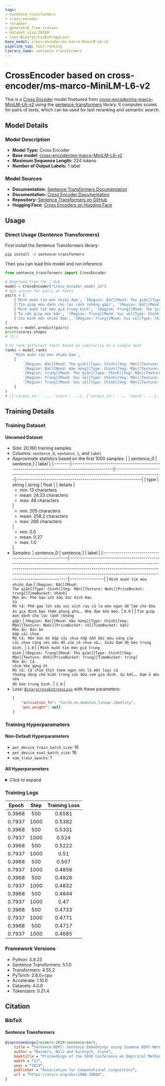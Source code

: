 ```yaml
---
tags:
- sentence-transformers
- cross-encoder
- reranker
- generated_from_trainer
- dataset_size:20160
- loss:BinaryCrossEntropyLoss
base_model: cross-encoder/ms-marco-MiniLM-L6-v2
pipeline_tag: text-ranking
library_name: sentence-transformers
---
```


# CrossEncoder based on cross-encoder/ms-marco-MiniLM-L6-v2

This is a [Cross Encoder](https://www.sbert.net/docs/cross_encoder/usage/usage.html) model finetuned from [cross-encoder/ms-marco-MiniLM-L6-v2](https://huggingface.co/cross-encoder/ms-marco-MiniLM-L6-v2) using the [sentence-transformers](https://www.SBERT.net) library. It computes scores for pairs of texts, which can be used for text reranking and semantic search.

## Model Details

### Model Description
- **Model Type:** Cross Encoder
- **Base model:** [cross-encoder/ms-marco-MiniLM-L6-v2](https://huggingface.co/cross-encoder/ms-marco-MiniLM-L6-v2) <!-- at revision ce0834f22110de6d9222af7a7a03628121708969 -->
- **Maximum Sequence Length:** 224 tokens
- **Number of Output Labels:** 1 label
<!-- - **Training Dataset:** Unknown -->
<!-- - **Language:** Unknown -->
<!-- - **License:** Unknown -->

### Model Sources

- **Documentation:** [Sentence Transformers Documentation](https://sbert.net)
- **Documentation:** [Cross Encoder Documentation](https://www.sbert.net/docs/cross_encoder/usage/usage.html)
- **Repository:** [Sentence Transformers on GitHub](https://github.com/UKPLab/sentence-transformers)
- **Hugging Face:** [Cross Encoders on Hugging Face](https://huggingface.co/models?library=sentence-transformers&other=cross-encoder)

## Usage

### Direct Usage (Sentence Transformers)

First install the Sentence Transformers library:

```bash
pip install -U sentence-transformers
```

Then you can load this model and run inference.
```python
from sentence_transformers import CrossEncoder

# Download from the 🤗 Hub
model = CrossEncoder("cross_encoder_model_id")
# Get scores for pairs of texts
pairs = [
    ['Mình muốn tìm món nhiều đạm', '[Region: Bắc][Mood: Thư giãn][Type: Chính][Veg: Mặn][Texture: Nước][PriceBucket: trung][TimeBucket: nhanh]\nMón ăn: Phở Gạo Lứt Xào Xúc Xích Rau Củ\nMô tả: Phở gạo lứt xào xúc xích rau củ là món ngon dễ làm cho bữa ăn gia đình bạn thêm phong phú…. Nhẹ đạm khá béo.'],
    ['Tìm giúp món dành cho lúc rảnh (không gấp)', '[Region: Bắc][Mood: Hào hứng][Type: Chính][Veg: Mặn][Texture: Nước][PriceBucket: rẻ][TimeBucket: bận]\nMón ăn: Bún bò bắp cải chua\nMô tả: Món bún bò bắp cải chua hấp dẫn bởi màu vàng của cải chua cùng với màu đỏ của cà chua và…. Giàu đạm độ béo trung bình.'],
    ['Mình muốn tìm món giá trung bình', '[Region: Trung][Mood: Thư giãn][Type: Chính][Veg: Mặn][Texture: Khô][PriceBucket: trung][TimeBucket: trung]\nMón ăn: Cá chim kho gừng ớt\nMô tả: Cá chim thịt thơm ngon nên là một loại cá thường dùng chế biến trong các bữa cơm gia đình. Sự kết…. Đạm ở mức vừa độ béo trung bình.'],
    ['Tư vấn giúp món mặn', '[Region: Trung][Mood: Vui vẻ][Type: Chính][Veg: Mặn][Texture: Nước][PriceBucket: rẻ][TimeBucket: bận]\nMón ăn: Lẩu cá hồi chanh dây\nMô tả: Lẩu cá hồi chanh dây có vị chua ngọt, thơm mùi chanh dây, vị hài hòa vừa ăn. Cá hồi tươi, có…. Nhẹ đạm khá béo.'],
    ['Cho mình món nhiều đạm', '[Region: Trung][Mood: Vui vẻ][Type: Chính][Veg: Mặn][Texture: Khô][PriceBucket: trung][TimeBucket: nhanh]\nMón ăn: Mực trứng xào rau răm\nMô tả: Vị mặn mòi của biển hòa với cái nồng rất riêng của rau răm, thêm chút hành tây, ớt sừng bắt mắt…. Đạm ở mức vừa khá béo.'],
]
scores = model.predict(pairs)
print(scores.shape)
# (5,)

# Or rank different texts based on similarity to a single text
ranks = model.rank(
    'Mình muốn tìm món nhiều đạm',
    [
        '[Region: Bắc][Mood: Thư giãn][Type: Chính][Veg: Mặn][Texture: Nước][PriceBucket: trung][TimeBucket: nhanh]\nMón ăn: Phở Gạo Lứt Xào Xúc Xích Rau Củ\nMô tả: Phở gạo lứt xào xúc xích rau củ là món ngon dễ làm cho bữa ăn gia đình bạn thêm phong phú…. Nhẹ đạm khá béo.',
        '[Region: Bắc][Mood: Hào hứng][Type: Chính][Veg: Mặn][Texture: Nước][PriceBucket: rẻ][TimeBucket: bận]\nMón ăn: Bún bò bắp cải chua\nMô tả: Món bún bò bắp cải chua hấp dẫn bởi màu vàng của cải chua cùng với màu đỏ của cà chua và…. Giàu đạm độ béo trung bình.',
        '[Region: Trung][Mood: Thư giãn][Type: Chính][Veg: Mặn][Texture: Khô][PriceBucket: trung][TimeBucket: trung]\nMón ăn: Cá chim kho gừng ớt\nMô tả: Cá chim thịt thơm ngon nên là một loại cá thường dùng chế biến trong các bữa cơm gia đình. Sự kết…. Đạm ở mức vừa độ béo trung bình.',
        '[Region: Trung][Mood: Vui vẻ][Type: Chính][Veg: Mặn][Texture: Nước][PriceBucket: rẻ][TimeBucket: bận]\nMón ăn: Lẩu cá hồi chanh dây\nMô tả: Lẩu cá hồi chanh dây có vị chua ngọt, thơm mùi chanh dây, vị hài hòa vừa ăn. Cá hồi tươi, có…. Nhẹ đạm khá béo.',
        '[Region: Trung][Mood: Vui vẻ][Type: Chính][Veg: Mặn][Texture: Khô][PriceBucket: trung][TimeBucket: nhanh]\nMón ăn: Mực trứng xào rau răm\nMô tả: Vị mặn mòi của biển hòa với cái nồng rất riêng của rau răm, thêm chút hành tây, ớt sừng bắt mắt…. Đạm ở mức vừa khá béo.',
    ]
)
# [{'corpus_id': ..., 'score': ...}, {'corpus_id': ..., 'score': ...}, ...]
```

<!--
### Direct Usage (Transformers)

<details><summary>Click to see the direct usage in Transformers</summary>

</details>
-->

<!--
### Downstream Usage (Sentence Transformers)

You can finetune this model on your own dataset.

<details><summary>Click to expand</summary>

</details>
-->

<!--
### Out-of-Scope Use

*List how the model may foreseeably be misused and address what users ought not to do with the model.*
-->

<!--
## Bias, Risks and Limitations

*What are the known or foreseeable issues stemming from this model? You could also flag here known failure cases or weaknesses of the model.*
-->

<!--
### Recommendations

*What are recommendations with respect to the foreseeable issues? For example, filtering explicit content.*
-->

## Training Details

### Training Dataset

#### Unnamed Dataset

* Size: 20,160 training samples
* Columns: <code>sentence_0</code>, <code>sentence_1</code>, and <code>label</code>
* Approximate statistics based on the first 1000 samples:
  |         | sentence_0                                                                                     | sentence_1                                                                                       | label                                                          |
  |:--------|:-----------------------------------------------------------------------------------------------|:-------------------------------------------------------------------------------------------------|:---------------------------------------------------------------|
  | type    | string                                                                                         | string                                                                                           | float                                                          |
  | details | <ul><li>min: 13 characters</li><li>mean: 24.33 characters</li><li>max: 48 characters</li></ul> | <ul><li>min: 205 characters</li><li>mean: 258.2 characters</li><li>max: 288 characters</li></ul> | <ul><li>min: 0.0</li><li>mean: 0.27</li><li>max: 1.0</li></ul> |
* Samples:
  | sentence_0                                              | sentence_1                                                                                                                                                                                                                                                                                             | label            |
  |:--------------------------------------------------------|:-------------------------------------------------------------------------------------------------------------------------------------------------------------------------------------------------------------------------------------------------------------------------------------------------------|:-----------------|
  | <code>Mình muốn tìm món nhiều đạm</code>                | <code>[Region: Bắc][Mood: Thư giãn][Type: Chính][Veg: Mặn][Texture: Nước][PriceBucket: trung][TimeBucket: nhanh]<br>Món ăn: Phở Gạo Lứt Xào Xúc Xích Rau Củ<br>Mô tả: Phở gạo lứt xào xúc xích rau củ là món ngon dễ làm cho bữa ăn gia đình bạn thêm phong phú…. Nhẹ đạm khá béo.</code>              | <code>0.0</code> |
  | <code>Tìm giúp món dành cho lúc rảnh (không gấp)</code> | <code>[Region: Bắc][Mood: Hào hứng][Type: Chính][Veg: Mặn][Texture: Nước][PriceBucket: rẻ][TimeBucket: bận]<br>Món ăn: Bún bò bắp cải chua<br>Mô tả: Món bún bò bắp cải chua hấp dẫn bởi màu vàng của cải chua cùng với màu đỏ của cà chua và…. Giàu đạm độ béo trung bình.</code>                     | <code>1.0</code> |
  | <code>Mình muốn tìm món giá trung bình</code>           | <code>[Region: Trung][Mood: Thư giãn][Type: Chính][Veg: Mặn][Texture: Khô][PriceBucket: trung][TimeBucket: trung]<br>Món ăn: Cá chim kho gừng ớt<br>Mô tả: Cá chim thịt thơm ngon nên là một loại cá thường dùng chế biến trong các bữa cơm gia đình. Sự kết…. Đạm ở mức vừa độ béo trung bình.</code> | <code>1.0</code> |
* Loss: [<code>BinaryCrossEntropyLoss</code>](https://sbert.net/docs/package_reference/cross_encoder/losses.html#binarycrossentropyloss) with these parameters:
  ```json
  {
      "activation_fn": "torch.nn.modules.linear.Identity",
      "pos_weight": null
  }
  ```

### Training Hyperparameters
#### Non-Default Hyperparameters

- `per_device_train_batch_size`: 16
- `per_device_eval_batch_size`: 16
- `num_train_epochs`: 1

#### All Hyperparameters
<details><summary>Click to expand</summary>

- `overwrite_output_dir`: False
- `do_predict`: False
- `eval_strategy`: no
- `prediction_loss_only`: True
- `per_device_train_batch_size`: 16
- `per_device_eval_batch_size`: 16
- `per_gpu_train_batch_size`: None
- `per_gpu_eval_batch_size`: None
- `gradient_accumulation_steps`: 1
- `eval_accumulation_steps`: None
- `torch_empty_cache_steps`: None
- `learning_rate`: 5e-05
- `weight_decay`: 0.0
- `adam_beta1`: 0.9
- `adam_beta2`: 0.999
- `adam_epsilon`: 1e-08
- `max_grad_norm`: 1
- `num_train_epochs`: 1
- `max_steps`: -1
- `lr_scheduler_type`: linear
- `lr_scheduler_kwargs`: {}
- `warmup_ratio`: 0.0
- `warmup_steps`: 0
- `log_level`: passive
- `log_level_replica`: warning
- `log_on_each_node`: True
- `logging_nan_inf_filter`: True
- `save_safetensors`: True
- `save_on_each_node`: False
- `save_only_model`: False
- `restore_callback_states_from_checkpoint`: False
- `no_cuda`: False
- `use_cpu`: False
- `use_mps_device`: False
- `seed`: 42
- `data_seed`: None
- `jit_mode_eval`: False
- `use_ipex`: False
- `bf16`: False
- `fp16`: False
- `fp16_opt_level`: O1
- `half_precision_backend`: auto
- `bf16_full_eval`: False
- `fp16_full_eval`: False
- `tf32`: None
- `local_rank`: 0
- `ddp_backend`: None
- `tpu_num_cores`: None
- `tpu_metrics_debug`: False
- `debug`: []
- `dataloader_drop_last`: False
- `dataloader_num_workers`: 0
- `dataloader_prefetch_factor`: None
- `past_index`: -1
- `disable_tqdm`: False
- `remove_unused_columns`: True
- `label_names`: None
- `load_best_model_at_end`: False
- `ignore_data_skip`: False
- `fsdp`: []
- `fsdp_min_num_params`: 0
- `fsdp_config`: {'min_num_params': 0, 'xla': False, 'xla_fsdp_v2': False, 'xla_fsdp_grad_ckpt': False}
- `fsdp_transformer_layer_cls_to_wrap`: None
- `accelerator_config`: {'split_batches': False, 'dispatch_batches': None, 'even_batches': True, 'use_seedable_sampler': True, 'non_blocking': False, 'gradient_accumulation_kwargs': None}
- `deepspeed`: None
- `label_smoothing_factor`: 0.0
- `optim`: adamw_torch_fused
- `optim_args`: None
- `adafactor`: False
- `group_by_length`: False
- `length_column_name`: length
- `ddp_find_unused_parameters`: None
- `ddp_bucket_cap_mb`: None
- `ddp_broadcast_buffers`: False
- `dataloader_pin_memory`: True
- `dataloader_persistent_workers`: False
- `skip_memory_metrics`: True
- `use_legacy_prediction_loop`: False
- `push_to_hub`: False
- `resume_from_checkpoint`: None
- `hub_model_id`: None
- `hub_strategy`: every_save
- `hub_private_repo`: None
- `hub_always_push`: False
- `hub_revision`: None
- `gradient_checkpointing`: False
- `gradient_checkpointing_kwargs`: None
- `include_inputs_for_metrics`: False
- `include_for_metrics`: []
- `eval_do_concat_batches`: True
- `fp16_backend`: auto
- `push_to_hub_model_id`: None
- `push_to_hub_organization`: None
- `mp_parameters`: 
- `auto_find_batch_size`: False
- `full_determinism`: False
- `torchdynamo`: None
- `ray_scope`: last
- `ddp_timeout`: 1800
- `torch_compile`: False
- `torch_compile_backend`: None
- `torch_compile_mode`: None
- `include_tokens_per_second`: False
- `include_num_input_tokens_seen`: False
- `neftune_noise_alpha`: None
- `optim_target_modules`: None
- `batch_eval_metrics`: False
- `eval_on_start`: False
- `use_liger_kernel`: False
- `liger_kernel_config`: None
- `eval_use_gather_object`: False
- `average_tokens_across_devices`: False
- `prompts`: None
- `batch_sampler`: batch_sampler
- `multi_dataset_batch_sampler`: proportional
- `router_mapping`: {}
- `learning_rate_mapping`: {}

</details>

### Training Logs
| Epoch  | Step | Training Loss |
|:------:|:----:|:-------------:|
| 0.3968 | 500  | 0.6581        |
| 0.7937 | 1000 | 0.5382        |
| 0.3968 | 500  | 0.5331        |
| 0.7937 | 1000 | 0.524         |
| 0.3968 | 500  | 0.5222        |
| 0.7937 | 1000 | 0.51          |
| 0.3968 | 500  | 0.507         |
| 0.7937 | 1000 | 0.4856        |
| 0.3968 | 500  | 0.4926        |
| 0.7937 | 1000 | 0.4832        |
| 0.3968 | 500  | 0.4844        |
| 0.7937 | 1000 | 0.47          |
| 0.3968 | 500  | 0.4733        |
| 0.7937 | 1000 | 0.4771        |
| 0.3968 | 500  | 0.4717        |
| 0.7937 | 1000 | 0.4685        |


### Framework Versions
- Python: 3.9.23
- Sentence Transformers: 5.1.0
- Transformers: 4.55.2
- PyTorch: 2.8.0+cpu
- Accelerate: 1.10.0
- Datasets: 4.0.0
- Tokenizers: 0.21.4

## Citation

### BibTeX

#### Sentence Transformers
```bibtex
@inproceedings{reimers-2019-sentence-bert,
    title = "Sentence-BERT: Sentence Embeddings using Siamese BERT-Networks",
    author = "Reimers, Nils and Gurevych, Iryna",
    booktitle = "Proceedings of the 2019 Conference on Empirical Methods in Natural Language Processing",
    month = "11",
    year = "2019",
    publisher = "Association for Computational Linguistics",
    url = "https://arxiv.org/abs/1908.10084",
}
```

<!--
## Glossary

*Clearly define terms in order to be accessible across audiences.*
-->

<!--
## Model Card Authors

*Lists the people who create the model card, providing recognition and accountability for the detailed work that goes into its construction.*
-->

<!--
## Model Card Contact

*Provides a way for people who have updates to the Model Card, suggestions, or questions, to contact the Model Card authors.*
-->